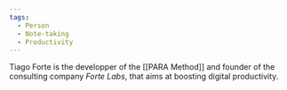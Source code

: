 ```yaml
---
tags:
  - Person
  - Note-taking
  - Productivity
---
```

Tiago Forte is the developper of the [[PARA Method]] and founder of the consulting company *Forte Labs*, that aims at boosting digital productivity.